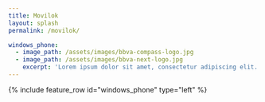 ```yaml
---
title: Movilok
layout: splash
permalink: /movilok/

windows_phone:
  - image_path: /assets/images/bbva-compass-logo.jpg
  - image_path: /assets/images/bbva-next-logo.jpg
    excerpt: 'Lorem ipsum dolor sit amet, consectetur adipiscing elit. Morbi neque purus, volutpat ut purus nec, ultrices venenatis erat. Maecenas fermentum scelerisque justo, ullamcorper tristique tortor tristique ut.'
---
```


{% include feature_row id="windows_phone" type="left" %}